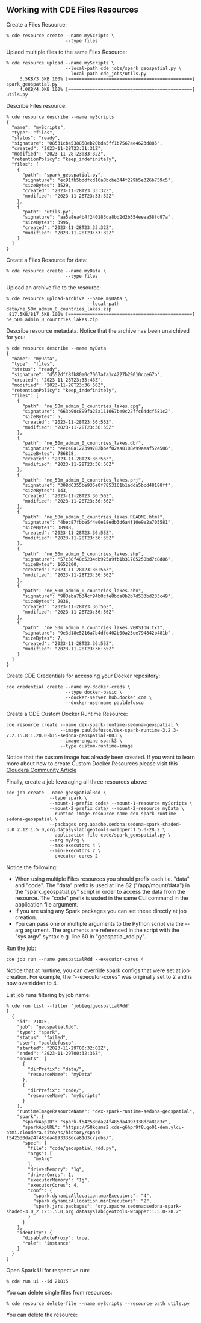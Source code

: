 ## Working with CDE Files Resources

Create a Files Resource:

```
% cde resource create --name myScripts \
                      --type files
```

Uplaod multiple files to the same Files Resource:

```
% cde resource upload --name myScripts \
                      --local-path cde_jobs/spark_geospatial.py \
                      --local-path cde_jobs/utils.py
     3.5KB/3.5KB 100% [==============================================] spark_geospatial.py
     4.0KB/4.0KB 100% [==============================================] utils.py
```

Describe Files resource:

```
% cde resource describe --name myScripts
{
  "name": "myScripts",
  "type": "files",
  "status": "ready",
  "signature": "08531cbe538858eb20bda5ff1b7567ae4623d885",
  "created": "2023-11-28T23:31:31Z",
  "modified": "2023-11-28T23:33:32Z",
  "retentionPolicy": "keep_indefinitely",
  "files": [
    {
      "path": "spark_geospatial.py",
      "signature": "ec91fb5bddfcd16a0bcbe344f229b5e326b759c5",
      "sizeBytes": 3529,
      "created": "2023-11-28T23:33:32Z",
      "modified": "2023-11-28T23:33:32Z"
    },
    {
      "path": "utils.py",
      "signature": "aa5a8ea4b4f240183da8bd2d2b354eeaa58fd97a",
      "sizeBytes": 3996,
      "created": "2023-11-28T23:33:32Z",
      "modified": "2023-11-28T23:33:32Z"
    }
  ]
}
```

Create a Files Resource for data:

```
% cde resource create --name myData \
                      --type files
```

Upload an archive file to the resource:

```
% cde resource upload-archive --name myData \
                              --local-path data/ne_50m_admin_0_countries_lakes.zip
 817.5KB/817.5KB 100% [==============================================] ne_50m_admin_0_countries_lakes.zip
```

Describe resource metadata. Notice that the archive has been unarchived for you:

```
% cde resource describe --name myData
{
  "name": "myData",
  "type": "files",
  "status": "ready",
  "signature": "d552dff8fb80a0c7067afa1c4227b29010cce67b",
  "created": "2023-11-28T23:35:43Z",
  "modified": "2023-11-28T23:36:56Z",
  "retentionPolicy": "keep_indefinitely",
  "files": [
    {
      "path": "ne_50m_admin_0_countries_lakes.cpg",
      "signature": "663b90c899fa25a111067be0c22ffc64dcf581c2",
      "sizeBytes": 5,
      "created": "2023-11-28T23:36:55Z",
      "modified": "2023-11-28T23:36:55Z"
    },
    {
      "path": "ne_50m_admin_0_countries_lakes.dbf",
      "signature": "eec48a122399782bbef02aa8108e99aeaf52e506",
      "sizeBytes": 786828,
      "created": "2023-11-28T23:36:56Z",
      "modified": "2023-11-28T23:36:56Z"
    },
    {
      "path": "ne_50m_admin_0_countries_lakes.prj",
      "signature": "308d6355be935e0f7853161b1adda5bcd48188ff",
      "sizeBytes": 143,
      "created": "2023-11-28T23:36:56Z",
      "modified": "2023-11-28T23:36:56Z"
    },
    {
      "path": "ne_50m_admin_0_countries_lakes.README.html",
      "signature": "4bec87fbbe5f4e0e18edb3d6a4f10e9e2a705581",
      "sizeBytes": 38988,
      "created": "2023-11-28T23:36:55Z",
      "modified": "2023-11-28T23:36:55Z"
    },
    {
      "path": "ne_50m_admin_0_countries_lakes.shp",
      "signature": "57c38f48c5234db925a9fb1b31785250bd7c8d86",
      "sizeBytes": 1652200,
      "created": "2023-11-28T23:36:56Z",
      "modified": "2023-11-28T23:36:56Z"
    },
    {
      "path": "ne_50m_admin_0_countries_lakes.shx",
      "signature": "983eba7b34cf94b0cfe8bda8b2b7d533bd233c49",
      "sizeBytes": 2036,
      "created": "2023-11-28T23:36:56Z",
      "modified": "2023-11-28T23:36:56Z"
    },
    {
      "path": "ne_50m_admin_0_countries_lakes.VERSION.txt",
      "signature": "9e3d18e5216a7b4dfd402b00a25ee794842b481b",
      "sizeBytes": 7,
      "created": "2023-11-28T23:36:55Z",
      "modified": "2023-11-28T23:36:55Z"
    }
  ]
}
```

Create CDE Credentials for accessing your Docker repository:

```
cde credential create --name my-docker-creds \
                      --type docker-basic \
                      --docker-server hub.docker.com \
                      --docker-username pauldefusco
```

Create a CDE Custom Docker Runtime Resource:

```
cde resource create --name dex-spark-runtime-sedona-geospatial \
                    --image pauldefusco/dex-spark-runtime-3.2.3-7.2.15.8:1.20.0-b15-sedona-geospatial-003 \
                    --image-engine spark3 \
                    --type custom-runtime-image
```

Notice that the custom image has already been created. If you want to learn more about how to create Custom Docker Resources please visit this [Cloudera Community Article](https://community.cloudera.com/t5/Community-Articles/Creating-Custom-Runtimes-with-Spark3-Python-3-9-on-Cloudera/ta-p/368867)

Finally, create a job leveraging all three resources above:

```
cde job create --name geospatialRdd \
                --type spark \
                --mount-1-prefix code/ --mount-1-resource myScripts \
                --mount-2-prefix data/ --mount-2-resource myData \
                --runtime-image-resource-name dex-spark-runtime-sedona-geospatial \
                --packages org.apache.sedona:sedona-spark-shaded-3.0_2.12:1.5.0,org.datasyslab:geotools-wrapper:1.5.0-28.2 \
                --application-file code/spark_geospatial.py \
                --arg myArg \
                --max-executors 4 \
                --min-executors 2 \
                --executor-cores 2
```

Notice the following:

* When using multiple Files resources you should prefix each i.e. "data" and "code". The "data" prefix is used at line 82 ("/app/mount/data") in the "spark_geospatial.py" script in order to access the data from the resource. The "code" prefix is usded in the same CLI command in the application file argument.
* If you are using any Spark packages you can set these directly at job creation.
* You can pass one or multiple arguments to the Python script via the --arg argument. The arguments are referenced in the script with the "sys.argv" syntax e.g. line 60 in "geospatial_rdd.py".

Run the job:

```
cde job run --name geospatialRdd --executor-cores 4
```

Notice that at runtime, you can override spark configs that were set at job creation. For example, the "--executor-cores" was originally set to 2 and is now overridden to 4.

List job runs filtering by job name:

```
% cde run list --filter 'job[eq]geospatialRdd'
[
  {
    "id": 21815,
    "job": "geospatialRdd",
    "type": "spark",
    "status": "failed",
    "user": "pauldefusco",
    "started": "2023-11-29T00:32:02Z",
    "ended": "2023-11-29T00:32:36Z",
    "mounts": [
      {
        "dirPrefix": "data/",
        "resourceName": "myData"
      },
      {
        "dirPrefix": "code/",
        "resourceName": "myScripts"
      }
    ],
    "runtimeImageResourceName": "dex-spark-runtime-sedona-geospatial",
    "spark": {
      "sparkAppID": "spark-f542530da24f485da4993338dca81d3c",
      "sparkAppURL": "https://58kqsms2.cde-g6hpr9f8.go01-dem.ylcu-atmi.cloudera.site/hs/history/spark-f542530da24f485da4993338dca81d3c/jobs/",
      "spec": {
        "file": "code/geospatial_rdd.py",
        "args": [
          "myArg"
        ],
        "driverMemory": "1g",
        "driverCores": 1,
        "executorMemory": "1g",
        "executorCores": 4,
        "conf": {
          "spark.dynamicAllocation.maxExecutors": "4",
          "spark.dynamicAllocation.minExecutors": "2",
          "spark.jars.packages": "org.apache.sedona:sedona-spark-shaded-3.0_2.12:1.5.0,org.datasyslab:geotools-wrapper:1.5.0-28.2"
        }
      }
    },
    "identity": {
      "disableRoleProxy": true,
      "role": "instance"
    }
  }
]

```

Open Spark UI for respective run:

```
% cde run ui --id 21815  
```

You can delete single files from resources:

```
% cde resource delete-file --name myScripts --resource-path utils.py
```

You can delete the resource:

```

```
